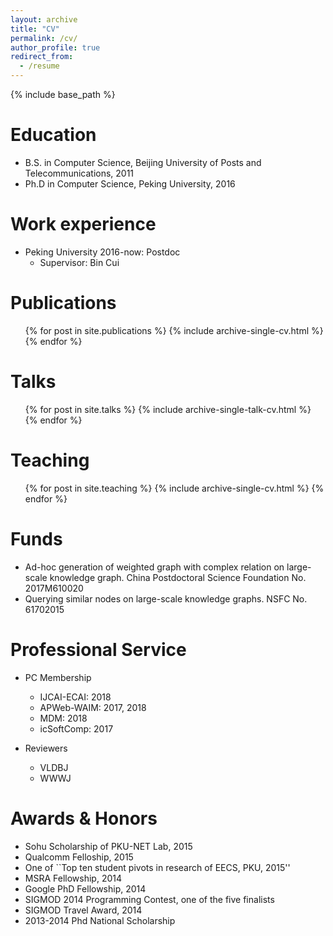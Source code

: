 ```yaml
---
layout: archive
title: "CV"
permalink: /cv/
author_profile: true
redirect_from:
  - /resume
---
```


{% include base_path %}

Education
======
* B.S. in Computer Science,  Beijing University of Posts and Telecommunications, 2011
* Ph.D in Computer Science, Peking University, 2016

Work experience
======
* Peking University 2016-now: Postdoc
  * Supervisor: Bin Cui

Publications
======
  <ul>{% for post in site.publications %}
    {% include archive-single-cv.html %}
  {% endfor %}</ul>
  
Talks
======
  <ul>{% for post in site.talks %}
    {% include archive-single-talk-cv.html %}
  {% endfor %}</ul>
  
Teaching
======
  <ul>{% for post in site.teaching %}
    {% include archive-single-cv.html %}
  {% endfor %}</ul>

  
Funds
======
* Ad-hoc generation of weighted graph with complex relation on large-scale knowledge graph. China Postdoctoral Science Foundation No. 2017M610020
* Querying similar nodes on large-scale knowledge graphs. NSFC No. 61702015

Professional Service
======
* PC Membership
  * IJCAI-ECAI: 2018
  * APWeb-WAIM: 2017, 2018
  * MDM: 2018
  * icSoftComp: 2017

* Reviewers
  * VLDBJ
  * WWWJ

Awards & Honors
======
* Sohu Scholarship of PKU-NET Lab, 2015
* Qualcomm Felloship, 2015
* One of ``Top ten student pivots in research of EECS, PKU, 2015''
* MSRA Fellowship, 2014
* Google PhD Fellowship, 2014
* SIGMOD 2014 Programming Contest, one of the five finalists
* SIGMOD Travel Award, 2014
* 2013-2014 Phd National Scholarship